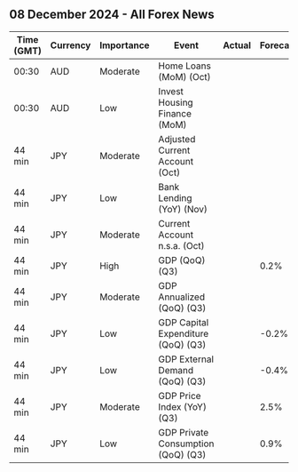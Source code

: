 ## 08 December 2024 - All Forex News

| Time (GMT) | Currency | Importance | Event | Actual | Forecast | Previous |
|------|----------|------------|-------|--------|----------|----------|
| 00:30 | AUD | Moderate | Home Loans (MoM) (Oct) |  |  | 0.1% |
| 00:30 | AUD | Low | Invest Housing Finance (MoM) |  |  | -1.0% |
| 44 min | JPY | Moderate | Adjusted Current Account (Oct) |  |  | 127.17T |
| 44 min | JPY | Low | Bank Lending (YoY) (Nov) |  |  | 2.7% |
| 44 min | JPY | Moderate | Current Account n.s.a. (Oct) |  |  | 1.717T |
| 44 min | JPY | High | GDP (QoQ) (Q3) |  | 0.2% | 0.2% |
| 44 min | JPY | Moderate | GDP Annualized (QoQ) (Q3) |  |  | 0.9% |
| 44 min | JPY | Low | GDP Capital Expenditure (QoQ) (Q3) |  | -0.2% | -0.2% |
| 44 min | JPY | Low | GDP External Demand (QoQ) (Q3) |  | -0.4% | -0.4% |
| 44 min | JPY | Moderate | GDP Price Index (YoY) (Q3) |  | 2.5% | 2.6% |
| 44 min | JPY | Low | GDP Private Consumption (QoQ) (Q3) |  | 0.9% | 0.9% |
